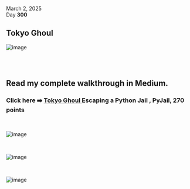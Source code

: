 March 2, 2025<br>
Day <strong>300</strong><br>

<h2>Tokyo Ghoul</h2>

![image](https://github.com/user-attachments/assets/d0874082-e05a-4607-aac9-3bc6ee3e3d43)

<br>

<br>

<h2>Read my complete walkthrough in Medium.</h2>

<h3 align="left"> Click here ➡️  <a href="https://medium.com/@RosanaFS/escaping-a-python-jail-pyjail-tokyo-ghoul-tryhackme-walkthrough-270-points-a1a08bc0d7cd">Tokyo Ghoul </a>Escaping a Python Jail , PyJail, 270 points</h3>


<br>

![image](https://github.com/user-attachments/assets/448a04b3-b62a-460a-9c2c-5bd5276f05ce)

<br>


![image](https://github.com/user-attachments/assets/d67a115d-4613-4b84-a89b-b30d223d9946)

<br>

![image](https://github.com/user-attachments/assets/692c6a37-6c70-4433-b897-3e7ae3855a99)


